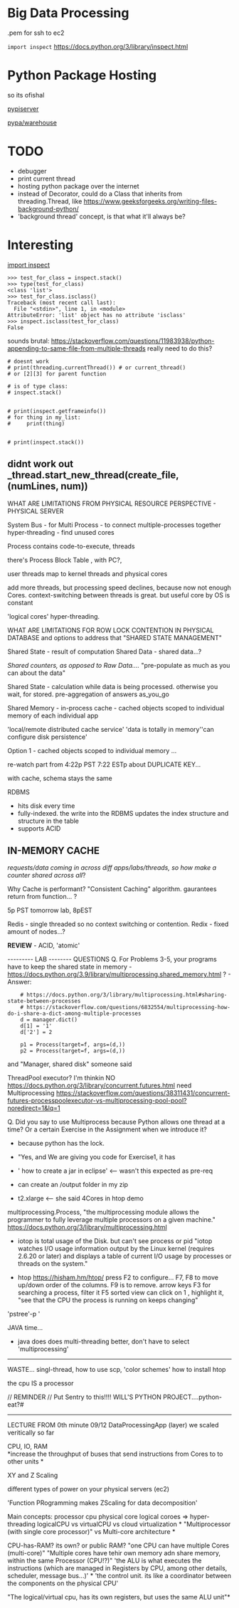 # Big Data Processing
.pem for ssh to ec2

`import inspect` https://docs.python.org/3/library/inspect.html



# Python Package Hosting
so its ofishal

[pypiserver](https://www.linode.com/docs/applications/project-management/how-to-create-a-private-python-package-repository/)

[pypa/warehouse](https://github.com/pypa/warehouse)


# TODO
- debugger
- print current thread
- hosting python package over the internet
- instead of Decorator, could do a Class that inherits from threading.Thread, like https://www.geeksforgeeks.org/writing-files-background-python/
- 'background thread' concept, is that what it'll always be?

# Interesting
[import inspect](https://docs.python.org/3/library/inspect.html)
```
>>> test_for_class = inspect.stack()
>>> type(test_for_class)
<class 'list'>
>>> test_for_class.isclass()
Traceback (most recent call last):
  File "<stdin>", line 1, in <module>
AttributeError: 'list' object has no attribute 'isclass'
>>> inspect.isclass(test_for_class)
False
```

sounds brutal:
https://stackoverflow.com/questions/11983938/python-appending-to-same-file-from-multiple-threads really need to do this?




```
# doesnt work
# print(threading.currentThread()) # or current_thread()
# or [2][3] for parent function

# is of type class:
# inspect.stack()


# print(inspect.getframeinfo())
# for thing in my_list:
#     print(thing)


# print(inspect.stack()) 
```


didnt work out  
_thread.start_new_thread(create_file, (numLines, num))
----------------------



WHAT ARE LIMITATIONS FROM PHYSICAL RESOURCE PERSPECTIVE - PHYSICAL SERVER

System Bus - for Multi Process - to connect multiple-processes together
hyper-threading - find unused cores


Process contains code-to-execute, threads


there's Process Block Table , with PC?,


user threads map to kernel threads and physical cores


add more threads, but processing speed declines, because now not enough Cores.
context-switching between threads is great. but useful core by OS is constant



'logical cores' hyper-threading.



WHAT ARE LIMITATIONS FOR ROW LOCK CONTENTION IN PHYSICAL DATABASE
and options to address that
"SHARED STATE MANAGEMENT"

Shared State - result of computation
Shared Data - shared data...?


*Shared counters, as opposed to Raw Data....*
"pre-populate as much as you can about the data"


Shared State - calculation while data is being processed. otherwise you wait, for stored. pre-aggregation of answers as_you_go


Shared Memory - in-process cache - cached objects scoped to individual memory of each individual app

'local/remote distributed cache service' 'data is totally in memory''can configure disk persistence'



Option 1 - cached objects scoped to individual memory 
...


re-watch part from 4:22p PST 7:22 ESTp about DUPLICATE KEY...

with cache, schema stays the same


RDBMS
- hits disk every time
- fully-indexed. the write into the RDBMS updates the index structure and structure in the table
- supports ACID


IN-MEMORY CACHE
- 

*requests/data coming in across diff apps/labs/threads, so how make a counter shared across all*?



Why Cache is performant?
"Consistent Caching" algorithm. gaurantees return from function...
?


5p PST tomorrow lab, 8pEST


Redis - single threaded so no context switching or contention.
Redix - fixed amount of nodes...?


**REVIEW** - ACID, 'atomic'




--------- LAB --------
QUESTIONS
Q. For Problems 3-5, your programs have to keep the shared state in memory
    - https://docs.python.org/3.9/library/multiprocessing.shared_memory.html ?
    - Answer:
```
    # https://docs.python.org/3/library/multiprocessing.html#sharing-state-between-processes
    # https://stackoverflow.com/questions/6832554/multiprocessing-how-do-i-share-a-dict-among-multiple-processes
    d = manager.dict()
    d[1] = '1'
    d['2'] = 2

    p1 = Process(target=f, args=(d,))
    p2 = Process(target=f, args=(d,))
```
and "Manager, shared disk" someone said

ThreadPool executor? I'm thinkin NO https://docs.python.org/3/library/concurrent.futures.html need Multiprocessing
https://stackoverflow.com/questions/38311431/concurrent-futures-processpoolexecutor-vs-multiprocessing-pool-pool?noredirect=1&lq=1


Q. Did you say to use Multiprocess because Python allows one thread at a time? Or a certain Exercise in the Assignment when we introduce it?
- because python has the lock.
- "Yes, and We are giving you code for Exercise1, it has 
- ' how to create a jar in eclipse' <-- wasn't this expected as pre-req


- can create an /output folder in my zip
- t2.xlarge <-- she said 4Cores in htop demo


multiprocessing.Process,
"the multiprocessing module allows the programmer to fully leverage multiple processors on a given machine."
https://docs.python.org/3/library/multiprocessing.html

- iotop is total usage of the Disk. but can't see process or pid
"iotop watches I/O usage information output by the Linux kernel (requires 2.6.20 or later) and displays a table of current I/O usage by processes or threads on the system."

- htop 
https://hisham.hm/htop/
press F2 to configure... F7, F8 to move up/down order of the columns. F9 is to remove. arrow keys
F3 for searching a process, filter it
F5 sorted view
can click on 1 , highlight it, "see that the CPU the process is running on keeps changing"



'pstree'-p <pid>'



JAVA time...
- java does does multi-threading better, don't have to select 'multiprocessing'








------------------------------------------------------------------------------
WASTE...
singl-thread, how to use scp,
'color schemes'
how to install htop



the cpu IS a processor



// REMINDER 
// Put Sentry to this!!!! WILL'S PYTHON PROJECT....python-eat?#



----------------
LECTURE FROM 0th minute
09/12
DataProcessingApp (layer) we scaled veritically so far

CPU, IO, RAM  
*increase the throughput of buses that send instructions from Cores to to other units *


XY and Z Scaling

different types of power on your physical servers (ec2)


'Function PRogramming makes ZScaling for data decomposition'

Main concepts:
processor 
cpu
physical core
logical coroes => hyper-threading
logicalCPU vs virtualCPU vs cloud virtualization *
"Multiprocessor (with single core processor)" vs Multi-core architecture *



CPU-has-RAM? its own? or public RAM?
"one CPU can have multiple Cores (multi-core)"
"Multiple cores have tehir own memory adn share memory, within the same Processor (CPU!?)"
'the ALU is what executes the instructions (which are managed in Registers by CPU, among other details, scheduler, message bus...)' *
'the control unit. its like a coordinator between the components on the physical CPU'


"The logical/virtual cpu, has its own registers, but uses the same ALU unit"*
















